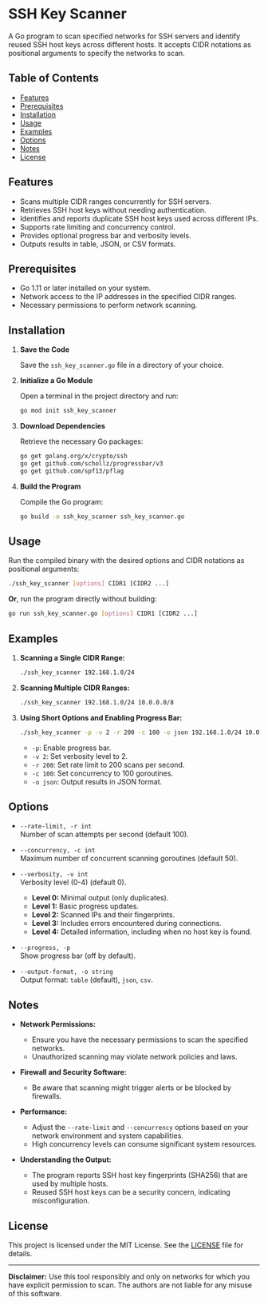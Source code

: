 # SSH Key Scanner

A Go program to scan specified networks for SSH servers and identify reused SSH host keys across different hosts. It accepts CIDR notations as positional arguments to specify the networks to scan.

## Table of Contents

- [Features](#features)
- [Prerequisites](#prerequisites)
- [Installation](#installation)
- [Usage](#usage)
- [Examples](#examples)
- [Options](#options)
- [Notes](#notes)
- [License](#license)

## Features

- Scans multiple CIDR ranges concurrently for SSH servers.
- Retrieves SSH host keys without needing authentication.
- Identifies and reports duplicate SSH host keys used across different IPs.
- Supports rate limiting and concurrency control.
- Provides optional progress bar and verbosity levels.
- Outputs results in table, JSON, or CSV formats.

## Prerequisites

- Go 1.11 or later installed on your system.
- Network access to the IP addresses in the specified CIDR ranges.
- Necessary permissions to perform network scanning.

## Installation

1. **Save the Code**

   Save the `ssh_key_scanner.go` file in a directory of your choice.

2. **Initialize a Go Module**

   Open a terminal in the project directory and run:

   ```bash
   go mod init ssh_key_scanner
   ```

3. **Download Dependencies**

   Retrieve the necessary Go packages:

   ```bash
   go get golang.org/x/crypto/ssh
   go get github.com/schollz/progressbar/v3
   go get github.com/spf13/pflag
   ```

4. **Build the Program**

   Compile the Go program:

   ```bash
   go build -o ssh_key_scanner ssh_key_scanner.go
   ```

## Usage

Run the compiled binary with the desired options and CIDR notations as positional arguments:

```bash
./ssh_key_scanner [options] CIDR1 [CIDR2 ...]
```

**Or**, run the program directly without building:

```bash
go run ssh_key_scanner.go [options] CIDR1 [CIDR2 ...]
```

## Examples

1. **Scanning a Single CIDR Range:**

   ```bash
   ./ssh_key_scanner 192.168.1.0/24
   ```

2. **Scanning Multiple CIDR Ranges:**

   ```bash
   ./ssh_key_scanner 192.168.1.0/24 10.0.0.0/8
   ```

3. **Using Short Options and Enabling Progress Bar:**

   ```bash
   ./ssh_key_scanner -p -v 2 -r 200 -c 100 -o json 192.168.1.0/24 10.0.0.0/8
   ```

   - `-p`: Enable progress bar.
   - `-v 2`: Set verbosity level to 2.
   - `-r 200`: Set rate limit to 200 scans per second.
   - `-c 100`: Set concurrency to 100 goroutines.
   - `-o json`: Output results in JSON format.

## Options

- `--rate-limit, -r int`  
  Number of scan attempts per second (default 100).

- `--concurrency, -c int`  
  Maximum number of concurrent scanning goroutines (default 50).

- `--verbosity, -v int`  
  Verbosity level (0-4) (default 0).

  - **Level 0:** Minimal output (only duplicates).
  - **Level 1:** Basic progress updates.
  - **Level 2:** Scanned IPs and their fingerprints.
  - **Level 3:** Includes errors encountered during connections.
  - **Level 4:** Detailed information, including when no host key is found.

- `--progress, -p`  
  Show progress bar (off by default).

- `--output-format, -o string`  
  Output format: `table` (default), `json`, `csv`.

## Notes

- **Network Permissions:**
  - Ensure you have the necessary permissions to scan the specified networks.
  - Unauthorized scanning may violate network policies and laws.

- **Firewall and Security Software:**
  - Be aware that scanning might trigger alerts or be blocked by firewalls.

- **Performance:**
  - Adjust the `--rate-limit` and `--concurrency` options based on your network environment and system capabilities.
  - High concurrency levels can consume significant system resources.

- **Understanding the Output:**
  - The program reports SSH host key fingerprints (SHA256) that are used by multiple hosts.
  - Reused SSH host keys can be a security concern, indicating misconfiguration.

## License

This project is licensed under the MIT License. See the [LICENSE](LICENSE) file for details.

---

**Disclaimer:** Use this tool responsibly and only on networks for which you have explicit permission to scan. The authors are not liable for any misuse of this software.
```
